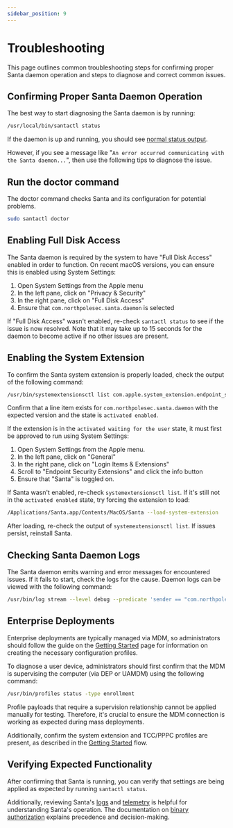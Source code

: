 ```yaml
---
sidebar_position: 9
---
```


# Troubleshooting

This page outlines common troubleshooting steps for confirming proper Santa
daemon operation and steps to diagnose and correct common issues.

## Confirming Proper Santa Daemon Operation

The best way to start diagnosing the Santa daemon is by running:

```sh
/usr/local/bin/santactl status
```

If the daemon is up and running, you should see [normal status output](./install-package.md#verification).

However, if you see a message like "`An error occurred communicating with the
Santa daemon...`", then use the following tips to diagnose the issue.

## Run the doctor command

The doctor command checks Santa and its configuration for potential problems.

```sh
sudo santactl doctor
```

## Enabling Full Disk Access

The Santa daemon is required by the system to have "Full Disk Access" enabled
in order to function. On recent macOS versions, you can ensure this is enabled
using System Settings:

1. Open System Settings from the Apple menu
1. In the left pane, click on "Privacy & Security"
1. In the right pane, click on "Full Disk Access"
1. Ensure that `com.northpolesec.santa.daemon` is selected

If "Full Disk Access" wasn't enabled, re-check `santactl status` to see if the
issue is now resolved. Note that it may take up to 15 seconds for the daemon
to become active if no other issues are present.

## Enabling the System Extension

To confirm the Santa system extension is properly loaded, check the
output of the following command:

```sh
/usr/bin/systemextensionsctl list com.apple.system_extension.endpoint_security
```

Confirm that a line item exists for `com.northpolesec.santa.daemon` with the
expected version and the state is `activated enabled`.

If the extension is in the `activated waiting for the user` state, it must
first be approved to run using System Settings:

1. Open System Settings from the Apple menu.
1. In the left pane, click on "General"
1. In the right pane, click on "Login Items & Extensions"
1. Scroll to "Endpoint Security Extensions" and click the info button
1. Ensure that "Santa" is toggled on.

If Santa wasn't enabled, re-check `systemextensionsctl list`. If it's still
not in the `activated enabled` state, try forcing the extension to load:

```sh
/Applications/Santa.app/Contents/MacOS/Santa --load-system-extension
```

After loading, re-check the output of `systemextensionsctl list`. If issues
persist, reinstall Santa.

## Checking Santa Daemon Logs

The Santa daemon emits warning and error messages for encountered issues. If
it fails to start, check the logs for the cause. Daemon logs can be viewed
with the following command:

```sh
/usr/bin/log stream --level debug --predicate 'sender == "com.northpolesec.santa.daemon"'
```

## Enterprise Deployments

Enterprise deployments are typically managed via MDM, so administrators should
follow the guide on the [Getting Started](./getting-started.md) page for
information on creating the necessary configuration profiles.

To diagnose a user device, administrators should first confirm that the MDM is
supervising the computer (via DEP or UAMDM) using the following command:

```sh
/usr/bin/profiles status -type enrollment
```

Profile payloads that require a supervision relationship cannot be applied
manually for testing. Therefore, it's crucial to ensure the MDM connection is
working as expected during mass deployments.

Additionally, confirm the system extension and TCC/PPPC profiles are present, as
described in the [Getting Started](./getting-started.md) flow.

## Verifying Expected Functionality

After confirming that Santa is running, you can verify that settings are being
applied as expected by running `santactl status`.

Additionally, reviewing Santa's [logs](#checking-santa-daemon-logs) and
[telemetry](../features/telemetry.mdx) is helpful for understanding Santa's
operation. The documentation on [binary authorization](../features/binary-authorization.md)
explains precedence and decision-making.
